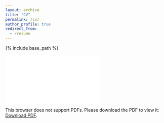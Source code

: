 ```yaml
---
layout: archive
title: "CV"
permalink: /cv/
author_profile: true
redirect_from:
  - /resume
---
```


{% include base_path %}

<object data="/images/cv.pdf" type="application/pdf" width="700px" height="700px">
    <embed src="/images/cv.pdf">
        <p>This browser does not support PDFs. Please download the PDF to view it: <a href="https://github.com/krishnakrao/krishnakrao.github.io/blob/master/images/Resume.pdf">Download PDF</a>.</p>
    </embed>
</object>
